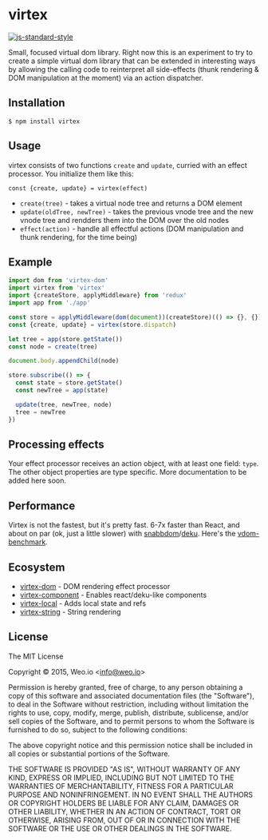 
# virtex

[![js-standard-style](https://img.shields.io/badge/code%20style-standard-brightgreen.svg?style=flat)](https://github.com/feross/standard)

Small, focused virtual dom library.  Right now this is an experiment to try to create a simple virtual dom library that can be extended in interesting ways by allowing the calling code to reinterpret all side-effects (thunk rendering & DOM manipulation at the moment) via an action dispatcher.

## Installation

    $ npm install virtex

## Usage

virtex consists of two functions `create` and `update`, curried with an effect processor.  You initialize them like this:

`const {create, update} = virtex(effect)`

  * `create(tree)` - takes a virtual node tree and returns a DOM element
  * `update(oldTree, newTree)` - takes the previous vnode tree and the new vnode tree and rendders them into the DOM over the old nodes
  * `effect(action)` - handle all effectful actions (DOM manipulation and thunk rendering, for the time being)

## Example

```javascript
import dom from 'virtex-dom'
import virtex from 'virtex'
import {createStore, applyMiddleware} from 'redux'
import app from './app'

const store = applyMiddleware(dom(document))(createStore)(() => {}, {})
const {create, update} = virtex(store.dispatch)

let tree = app(store.getState())
const node = create(tree)

document.body.appendChild(node)

store.subscribe(() => {
  const state = store.getState()
  const newTree = app(state)

  update(tree, newTree, node)
  tree = newTree
})
```

## Processing effects

Your effect processor receives an action object, with at least one field: `type`.  The other object properties are type specific.  More documentation to be added here soon.

## Performance

Virtex is not the fastest, but it's pretty fast.  6-7x faster than React, and about on par (ok, just a little slower) with [snabbdom](https://github.com/paldepind/snabbdom)/[deku](https://github.com/dekujs/deku).  Here's the [vdom-benchmark](https://github.com/ashaffer/vdom-benchmark-virtex).

## Ecosystem

  * [virtex-dom](https://github.com/ashaffer/virtex-dom) - DOM rendering effect processor
  * [virtex-component](https://github.com/ashaffer/virtex-component) - Enables react/deku-like components
  * [virtex-local](https://github.com/ashaffer/virtex-local) - Adds local state and refs
  * [virtex-string](https://github.com/ashaffer/virtex-string) - String rendering

## License

The MIT License

Copyright &copy; 2015, Weo.io &lt;info@weo.io&gt;

Permission is hereby granted, free of charge, to any person obtaining a copy of this software and associated documentation files (the "Software"), to deal in the Software without restriction, including without limitation the rights to use, copy, modify, merge, publish, distribute, sublicense, and/or sell copies of the Software, and to permit persons to whom the Software is furnished to do so, subject to the following conditions:

The above copyright notice and this permission notice shall be included in all copies or substantial portions of the Software.

THE SOFTWARE IS PROVIDED "AS IS", WITHOUT WARRANTY OF ANY KIND, EXPRESS OR IMPLIED, INCLUDING BUT NOT LIMITED TO THE WARRANTIES OF MERCHANTABILITY, FITNESS FOR A PARTICULAR PURPOSE AND NONINFRINGEMENT. IN NO EVENT SHALL THE AUTHORS OR COPYRIGHT HOLDERS BE LIABLE FOR ANY CLAIM, DAMAGES OR OTHER LIABILITY, WHETHER IN AN ACTION OF CONTRACT, TORT OR OTHERWISE, ARISING FROM, OUT OF OR IN CONNECTION WITH THE SOFTWARE OR THE USE OR OTHER DEALINGS IN THE SOFTWARE.
